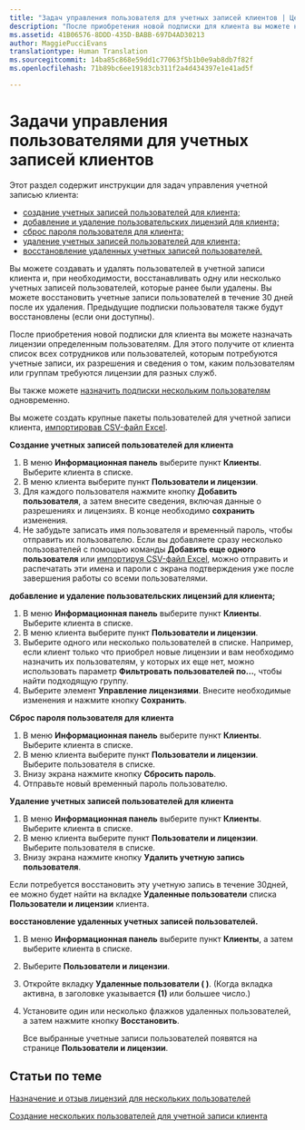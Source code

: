 ```yaml
---
title: "Задач управления пользователя для учетных записей клиентов | Центр партнеров"
description: "После приобретения новой подписки для клиента вы можете назначать лицензии определенным пользователям."
ms.assetid: 41B06576-8DDD-435D-BABB-697D4AD30213
author: MaggiePucciEvans
translationtype: Human Translation
ms.sourcegitcommit: 14ba85c868e59dd1c77063f5b1b0e9ab8db7f82f
ms.openlocfilehash: 71b89bc6ee19183cb311f2a4d434397e1e41ad5f

---
```


# Задачи управления пользователями для учетных записей клиентов


Этот раздел содержит инструкции для задач управления учетной записью клиента:

-   [создание учетных записей пользователей для клиента;](#createuseraccounts)
-   [добавление и удаление пользовательских лицензий для клиента;](#userlicensing)
-   [сброс пароля пользователя для клиента;](#resetpassword)
-   [удаление учетных записей пользователей для клиента;](#deleteuseraccounts)
-   [восстановление удаленных учетных записей пользователей.](#restoreuseraccounts)

Вы можете создавать и удалять пользователей в учетной записи клиента и, при необходимости, восстанавливать одну или несколько учетных записей пользователей, которые ранее были удалены. Вы можете восстановить учетные записи пользователей в течение 30 дней после их удаления. Предыдущие подписки пользователя также будут восстановлены (если они доступны).

После приобретения новой подписки для клиента вы можете назначать лицензии определенным пользователям. Для этого получите от клиента список всех сотрудников или пользователей, которым потребуются учетные записи, их разрешения и сведения о том, каким пользователям или группам требуются лицензии для разных служб.

Вы также можете [назначить подписки нескольким пользователям](#pc-cloud-sltn-provider-bulk-license-provisioning-for-multiple-users) одновременно.

Вы можете создать крупные пакеты пользователей для учетной записи клиента, [импортировав CSV-файл Excel](#pc-cloud-sltn-provider-adding-multiple-users-to-a-customer-account).

<a href="" id="createuseraccounts"></a>
**Создание учетных записей пользователей для клиента**

1.  В меню **Информационная панель** выберите пункт **Клиенты**. Выберите клиента в списке.
2.  В меню клиента выберите пункт **Пользователи и лицензии**.
3.  Для каждого пользователя нажмите кнопку **Добавить пользователя**, а затем внесите сведения, включая данные о разрешениях и лицензиях. В конце необходимо **сохранить** изменения.
4.  Не забудьте записать имя пользователя и временный пароль, чтобы отправить их пользователю. Если вы добавляете сразу несколько пользователей с помощью команды **Добавить еще одного пользователя** или [импортируя CSV-файл Excel](#pc-cloud-sltn-provider-adding-multiple-users-to-a-customer-account), можно отправить и распечатать эти имена и пароли с экрана подтверждения уже после завершения работы со всеми пользователями.

<a href="" id="userlicensing"></a>
**добавление и удаление пользовательских лицензий для клиента;**

1.  В меню **Информационная панель** выберите пункт **Клиенты**. Выберите клиента в списке.
2.  В меню клиента выберите пункт **Пользователи и лицензии**.
3.  Выберите одного или несколько пользователей в списке. Например, если клиент только что приобрел новые лицензии и вам необходимо назначить их пользователям, у которых их еще нет, можно использовать параметр **Фильтровать пользователей по...**, чтобы найти подходящую группу.
4.  Выберите элемент **Управление лицензиями**. Внесите необходимые изменения и нажмите кнопку **Сохранить**.

<a href="" id="resetpassword"></a>
**Сброс пароля пользователя для клиента**

1.  В меню **Информационная панель** выберите пункт **Клиенты**. Выберите клиента в списке.
2.  В меню клиента выберите пункт **Пользователи и лицензии**. Выберите пользователя в списке.
3.  Внизу экрана нажмите кнопку **Сбросить пароль**.
4.  Отправьте новый временный пароль пользователю.

<a href="" id="deleteuseraccounts"></a>
**Удаление учетных записей пользователей для клиента**

1.  В меню **Информационная панель** выберите пункт **Клиенты**. Выберите клиента в списке.
2.  В меню клиента выберите пункт **Пользователи и лицензии**. Выберите пользователя в списке.
3.  Внизу экрана нажмите кнопку **Удалить учетную запись пользователя**.

Если потребуется восстановить эту учетную запись в течение 30дней, ее можно будет найти на вкладке **Удаленные пользователи** списка **Пользователи и лицензии** клиента.

<a href="" id="restoreuseraccounts"></a>
**восстановление удаленных учетных записей пользователей.**

1.  В меню **Информационная панель** выберите пункт **Клиенты**, а затем выберите клиента в списке.
2.  Выберите **Пользователи и лицензии**.
3.  Откройте вкладку **Удаленные пользователи ( )**. (Когда вкладка активна, в заголовке указывается **(1)** или большее число.)
4.  Установите один или несколько флажков удаленных пользователей, а затем нажмите кнопку **Восстановить**.

    Все выбранные учетные записи пользователей появятся на странице **Пользователи и лицензии**.

## Статьи по теме


[Назначение и отзыв лицензий для нескольких пользователей](bulk-license-provisioning-for-multiple-users.md)

[Создание нескольких пользователей для учетной записи клиента](adding-multiple-users-to-a-customer-account.md)

 

 






<!--HONumber=Nov16_HO4-->


